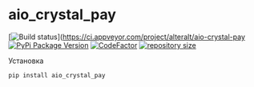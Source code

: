 # aio_crystal_pay

[![Build status](https://ci.appveyor.com/api/projects/status/vht7rkcqgg0ldocg?svg=true)](https://ci.appveyor.com/project/alteralt/aio-crystal-pay
[![PyPi Package Version](https://img.shields.io/pypi/v/aio_crystal_pay.svg?style=flat-square)](https://pypi.python.org/pypi/aio_crystal_pay)
[![CodeFactor](https://www.codefactor.io/repository/github/alteralt/aio_crystal_pay/badge)](https://www.codefactor.io/repository/github/alteralt/aio_crystal_pay)
[![repository size](https://img.shields.io/github/repo-size/alteralt/aio_crystal_pay)](https://github.com/alteralt/aio_crystal_pay)

Установка 
```sh
pip install aio_crystal_pay
```
